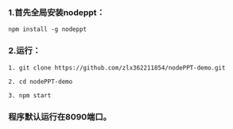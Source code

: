 ### 1.首先全局安装nodeppt：

```
npm install -g nodeppt

```

### 2.运行：

```
1. git clone https://github.com/zlx362211854/nodePPT-demo.git
```
```
2. cd nodePPT-demo
```
```
3. npm start
```

### 程序默认运行在8090端口。

